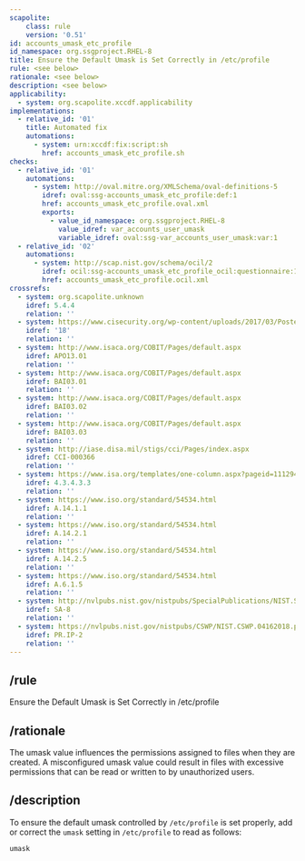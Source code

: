 ```yaml
---
scapolite:
    class: rule
    version: '0.51'
id: accounts_umask_etc_profile
id_namespace: org.ssgproject.RHEL-8
title: Ensure the Default Umask is Set Correctly in /etc/profile
rule: <see below>
rationale: <see below>
description: <see below>
applicability:
  - system: org.scapolite.xccdf.applicability
implementations:
  - relative_id: '01'
    title: Automated fix
    automations:
      - system: urn:xccdf:fix:script:sh
        href: accounts_umask_etc_profile.sh
checks:
  - relative_id: '01'
    automations:
      - system: http://oval.mitre.org/XMLSchema/oval-definitions-5
        idref: oval:ssg-accounts_umask_etc_profile:def:1
        href: accounts_umask_etc_profile.oval.xml
        exports:
          - value_id_namespace: org.ssgproject.RHEL-8
            value_idref: var_accounts_user_umask
            variable_idref: oval:ssg-var_accounts_user_umask:var:1
  - relative_id: '02'
    automations:
      - system: http://scap.nist.gov/schema/ocil/2
        idref: ocil:ssg-accounts_umask_etc_profile_ocil:questionnaire:1
        href: accounts_umask_etc_profile.ocil.xml
crossrefs:
  - system: org.scapolite.unknown
    idref: 5.4.4
    relation: ''
  - system: https://www.cisecurity.org/wp-content/uploads/2017/03/Poster_Winter2016_CSCs.pdf
    idref: '18'
    relation: ''
  - system: http://www.isaca.org/COBIT/Pages/default.aspx
    idref: APO13.01
    relation: ''
  - system: http://www.isaca.org/COBIT/Pages/default.aspx
    idref: BAI03.01
    relation: ''
  - system: http://www.isaca.org/COBIT/Pages/default.aspx
    idref: BAI03.02
    relation: ''
  - system: http://www.isaca.org/COBIT/Pages/default.aspx
    idref: BAI03.03
    relation: ''
  - system: http://iase.disa.mil/stigs/cci/Pages/index.aspx
    idref: CCI-000366
    relation: ''
  - system: https://www.isa.org/templates/one-column.aspx?pageid=111294&productId=116731
    idref: 4.3.4.3.3
    relation: ''
  - system: https://www.iso.org/standard/54534.html
    idref: A.14.1.1
    relation: ''
  - system: https://www.iso.org/standard/54534.html
    idref: A.14.2.1
    relation: ''
  - system: https://www.iso.org/standard/54534.html
    idref: A.14.2.5
    relation: ''
  - system: https://www.iso.org/standard/54534.html
    idref: A.6.1.5
    relation: ''
  - system: http://nvlpubs.nist.gov/nistpubs/SpecialPublications/NIST.SP.800-53r4.pdf
    idref: SA-8
    relation: ''
  - system: https://nvlpubs.nist.gov/nistpubs/CSWP/NIST.CSWP.04162018.pdf
    idref: PR.IP-2
    relation: ''
---
```



## /rule

Ensure the Default Umask is Set Correctly in /etc/profile

## /rationale

The
umask value influences the permissions assigned to files when they are
created. A misconfigured umask value could result in files with
excessive permissions that can be read or written to by unauthorized
users.

## /description

To
ensure the default umask controlled by `/etc/profile` is set properly,
add or correct the `umask` setting in `/etc/profile` to read as follows:

``` {html="http://www.w3.org/1999/xhtml" ns0="http://checklists.nist.gov/xccdf/1.1"}
umask 
```
